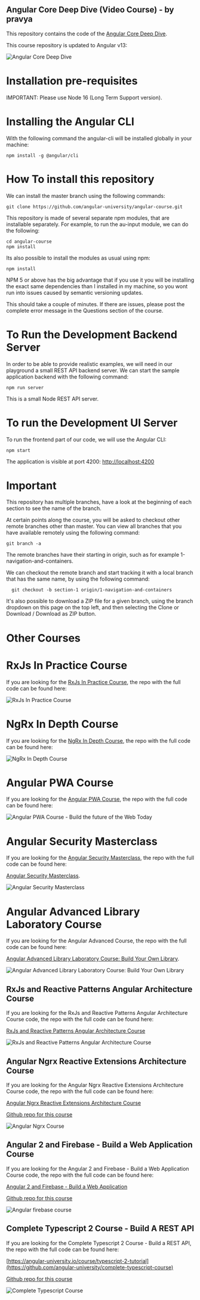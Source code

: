
##  Angular Core Deep Dive (Video Course) - by pravya

This repository contains the code of the [Angular Core Deep Dive](https://angular-university.io/course/angular-course).

This course repository is updated to Angular v13:

![Angular Core Deep Dive](https://s3-us-west-1.amazonaws.com/angular-university/course-images/angular-core-in-depth-small.png)


# Installation pre-requisites

IMPORTANT: Please use Node 16 (Long Term Support version).


# Installing the Angular CLI

With the following command the angular-cli will be installed globally in your machine:

    npm install -g @angular/cli


# How To install this repository

We can install the master branch using the following commands:

    git clone https://github.com/angular-university/angular-course.git

This repository is made of several separate npm modules, that are installable separately. For example, to run the au-input module, we can do the following:

    cd angular-course
    npm install

Its also possible to install the modules as usual using npm:

    npm install

NPM 5 or above has the big advantage that if you use it you will be installing the exact same dependencies than I installed in my machine, so you wont run into issues caused by semantic versioning updates.

This should take a couple of minutes. If there are issues, please post the complete error message in the Questions section of the course.

# To Run the Development Backend Server

In order to be able to provide realistic examples, we will need in our playground a small REST API backend server. We can start the sample application backend with the following command:

    npm run server

This is a small Node REST API server.

# To run the Development UI Server

To run the frontend part of our code, we will use the Angular CLI:

    npm start

The application is visible at port 4200: [http://localhost:4200](http://localhost:4200)



# Important

This repository has multiple branches, have a look at the beginning of each section to see the name of the branch.

At certain points along the course, you will be asked to checkout other remote branches other than master. You can view all branches that you have available remotely using the following command:

    git branch -a

  The remote branches have their starting in origin, such as for example 1-navigation-and-containers.

We can checkout the remote branch and start tracking it with a local branch that has the same name, by using the following command:

      git checkout -b section-1 origin/1-navigation-and-containers

It's also possible to download a ZIP file for a given branch,  using the branch dropdown on this page on the top left, and then selecting the Clone or Download / Download as ZIP button.

# Other Courses

# RxJs In Practice Course

If you are looking for the [RxJs In Practice Course](https://angular-university.io/course/rxjs-course), the repo with the full code can be found here:

![RxJs In Practice Course](https://s3-us-west-1.amazonaws.com/angular-university/course-images/rxjs-in-practice-course.png)


# NgRx In Depth Course

If you are looking for the [NgRx In Depth Course](https://angular-university.io/course/angular-ngrx-course), the repo with the full code can be found here:

![NgRx In Depth Course](https://s3-us-west-1.amazonaws.com/angular-university/course-images/angular-ngrx-course.png)



# Angular PWA Course

If you are looking for the [Angular PWA Course](https://angular-university.io/course/angular-pwa-course), the repo with the full code can be found here:

![Angular PWA Course - Build the future of the Web Today](https://s3-us-west-1.amazonaws.com/angular-university/course-images/angular-pwa-course.png)

# Angular Security Masterclass

If you are looking for the [Angular Security Masterclass](https://angular-university.io/course/angular-security-course), the repo with the full code can be found here:

[Angular Security Masterclass](https://github.com/angular-university/angular-security-course).

![Angular Security Masterclass](https://s3-us-west-1.amazonaws.com/angular-university/course-images/security-cover-small-v2.png)

# Angular Advanced Library Laboratory Course

If you are looking for the Angular Advanced Course, the repo with the full code can be found here:

[Angular Advanced Library Laboratory Course: Build Your Own Library](https://angular-university.io/course/angular-advanced-course).

![Angular Advanced Library Laboratory Course: Build Your Own Library](https://angular-academy.s3.amazonaws.com/thumbnails/advanced_angular-small-v3.png)


## RxJs and Reactive Patterns Angular Architecture Course

If you are looking for the RxJs and Reactive Patterns Angular Architecture Course code, the repo with the full code can be found here:

[RxJs and Reactive Patterns Angular Architecture Course](https://angular-university.io/course/reactive-angular-architecture-course)

![RxJs and Reactive Patterns Angular Architecture Course](https://s3-us-west-1.amazonaws.com/angular-academy/blog/images/rxjs-reactive-patterns-small.png)



## Angular Ngrx Reactive Extensions Architecture Course

If you are looking for the Angular Ngrx Reactive Extensions Architecture Course code, the repo with the full code can be found here:

[Angular Ngrx Reactive Extensions Architecture Course](https://angular-university.io/course/angular2-ngrx)

[Github repo for this course](https://github.com/angular-university/ngrx-course)

![Angular Ngrx Course](https://angular-academy.s3.amazonaws.com/thumbnails/ngrx-angular.png)



## Angular 2 and Firebase - Build a Web Application Course

If you are looking for the Angular 2 and Firebase - Build a Web Application Course code, the repo with the full code can be found here:

[Angular 2 and Firebase - Build a Web Application](https://angular-university.io/course/build-an-application-with-angular2)

[Github repo for this course](https://github.com/angular-university/angular-firebase-app)

![Angular firebase course](https://angular-academy.s3.amazonaws.com/thumbnails/angular_app-firebase-small.jpg)


## Complete Typescript 2 Course - Build A REST API

If you are looking for the Complete Typescript 2 Course - Build a REST API, the repo with the full code can be found here:

[https://angular-university.io/course/typescript-2-tutorial](https://github.com/angular-university/complete-typescript-course)

[Github repo for this course](https://github.com/angular-university/complete-typescript-course)

![Complete Typescript Course](https://angular-academy.s3.amazonaws.com/thumbnails/typescript-2-small.png)

